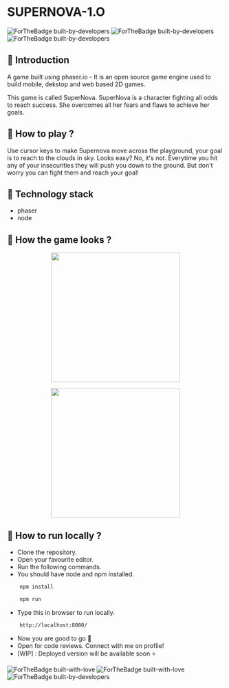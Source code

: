 # SUPERNOVA-1.O




![ForTheBadge built-by-developers](https://forthebadge.com/images/badges/made-with-typescript.svg)
![ForTheBadge built-by-developers](https://forthebadge.com/images/badges/validated-html5.svg)
![ForTheBadge built-by-developers](https://forthebadge.com/images/badges/made-with-javascript.svg)

## 📌 Introduction

 A game built using phaser.io - It is an open source game engine used to build mobile, dekstop and web based 2D games.

This game is called SuperNova. SuperNova is a character fighting all odds to reach success. She overcomes all her fears and flaws to achieve her goals.

## 📌 How to play ?
Use cursor keys to make Supernova move across the playground, your goal is to reach to the clouds in sky. Looks easy? No, it's not. Everytime you hit any of your insecurities they will push you down to the ground. But don't worry you can fight them and reach your goal!

## 📌 Technology stack
- phaser
- node

## 📌 How the game looks ?

<p align="center">
  <img src="https://github.com/sanjana-302/Supernova-1.O/blob/main/src/assets/superNova.png" height="300px">
</p>
<p align="center">
  <img src="https://github.com/sanjana-302/Supernova-1.O/blob/main/src/assets/preview.png" height="300px">
</p>

## 📌 How to run locally ?
- Clone the repository.
- Open your favourite editor.
- Run the following commands.
- You should have node and npm installed.
```sh
    npm install
```
```sh
    npm run
```
- Type this in browser to run locally.
```sh
    http://localhost:8080/
```
- Now you are good to go  👾‍
- Open for code reviews. Connect with me on profile!
- [WIP] : Deployed version will be available soon ⭐

![ForTheBadge built-with-love](https://forthebadge.com/images/badges/built-with-love.svg)
![ForTheBadge built-with-love](https://forthebadge.com/images/badges/check-it-out.svg)
![ForTheBadge built-by-developers](https://forthebadge.com/images/badges/powered-by-coffee.svg)